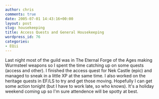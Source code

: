 ```yaml
---
author: chris
comments: true
date: 2005-07-01 14:43:16+00:00
layout: post
slug: housekeeping
title: Access Quests and General Housekeeping
wordpress_id: 76
categories:
- EQii
---
```


Last night most of the guild was in The Eternal Forge of the Ages making Wurmsteel weapons so I spent the time catching up on some quests (access and other). I finished the access quest for Nek Castle (epic) and managed to sneak in a little XP at the same time. I also worked on the heritage quests in EF/LS to try and get those moving. Hopefully I can get some action tonight (but I have to work late, so who knows). It's a holiday weekend coming up so I'm sure attendence will be spotty at best.
